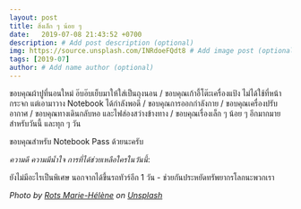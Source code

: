 ```yaml
---
layout: post
title: สิ่งเล็ก ๆ น้อย ๆ
date:   2019-07-08 21:43:52 +0700
description: # Add post description (optional)
img: https://source.unsplash.com/INRdoeFQdt8 # Add image post (optional)
tags: [2019-07]
author: # Add name author (optional)
---
```

ขอบคุณผ้าปูที่นอนใหม่ อ๊บอ๊บเย็บมาให้ใส่เป็นถุงนอน / ขอบคุณเก้าอี้โต๊ะเครื่องแป้ง ไม่ได้ใช้ที่หน้ากระจก แต่เอามาวาง Notebook ได้กำลังพอดี / ขอบคุณการออกกำลังกาย / ขอบคุณเครื่องปรับอากาศ / ขอบคุณทางเดินกลับหอ และไฟส่องสว่างข้างทาง / ขอบคุณเรื่องเล็ก ๆ น้อย ๆ อีกมากมายสำหรับวันนี้ และทุก ๆ วัน

ขอบคุณสำหรับ Notebook Pass ด้วยนะครับ

<i class="fa fa-child" style="color:plum"></i>

*ความดี ความมีน้ำใจ การที่ได้ช่วยเหลือใครในวันนี้*:

ยังไม่มีอะไรเป็นพิเศษ นอกจากได้ขึ้นรถทัวร์อีก 1 วัน - ช่วยกันประหยัดทรัพยากรโลกนะพวกเรา

*Photo by [Rots Marie-Hélène](https://unsplash.com/@machestla) on [Unsplash](https://unsplash.com)*
